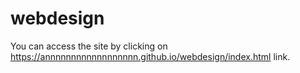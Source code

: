 # webdesign

You can access the site by clicking on https://annnnnnnnnnnnnnnnnn.github.io/webdesign/index.html link.
